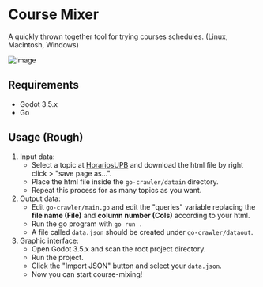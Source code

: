 # Course Mixer
A quickly thrown together tool for trying courses schedules. (Linux, Macintosh, Windows)

![image](https://github.com/Woynert/course-mixer/assets/61242172/a0aa3db5-0a5c-4729-ad05-759a09c3cbcf)

## Requirements
- Godot 3.5.x
- Go

## Usage (Rough)
1. Input data:
    - Select a topic at [HorariosUPB](https://horariosupb.bucaramanga.upb.edu.co/) and download the html file by right click > "save page as...".
    - Place the html file inside the `go-crawler/datain` directory.
    - Repeat this process for as many topics as you want.
2. Output data:
    - Edit `go-crawler/main.go` and edit the "queries" variable replacing the **file name (File)** and **column number (Cols)** according to your html.
    - Run the go program with `go run .`
    - A file called `data.json` should be created under `go-crawler/dataout`.
3. Graphic interface:
    - Open Godot 3.5.x and scan the root project directory.
    - Run the project.
    - Click the "Import JSON" button and select your `data.json`.
    - Now you can start course-mixing!
